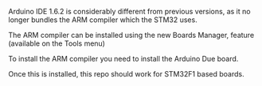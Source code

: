 Arduino IDE 1.6.2 is considerably different from previous versions, as it no longer bundles the ARM compiler which the STM32 uses.

The ARM compiler can be installed using the new Boards Manager, feature (available on the Tools menu)

To install the ARM compiler you need to install the Arduino Due board.

Once this is installed, this repo should work for STM32F1  based boards.
